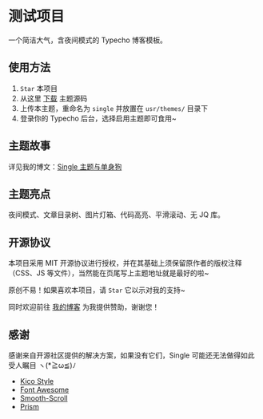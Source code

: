 # 测试项目

一个简洁大气，含夜间模式的 Typecho 博客模板。

## 使用方法

1. `Star` 本项目
2. 从这里 [下载](https://github.com/Dreamer-Paul/Single/archive/master.zip) 主题源码
3. 上传本主题，重命名为 `single` 并放置在 `usr/themes/` 目录下
4. 登录你的 Typecho 后台，选择启用主题即可食用~

## 主题故事

详见我的博文：[Single 主题与单身狗](https://paugram.com/essay/single-theme-and-single-dog.html)

## 主题亮点

夜间模式、文章目录树、图片灯箱、代码高亮、平滑滚动、无 JQ 库。

## 开源协议

本项目采用 MIT 开源协议进行授权，并在其基础上须保留原作者的版权注释（CSS、JS 等文件），当然能在页尾写上主题地址就是最好的啦~

原创不易！如果喜欢本项目，请 `Star` 它以示对我的支持~

同时欢迎前往 [我的博客](https://paugram.com/about.html#donate) 为我提供赞助，谢谢您！

## 感谢

感谢来自开源社区提供的解决方案，如果没有它们，Single 可能还无法做得如此受人瞩目 ヽ(*≧ω≦)ﾉ

 - [Kico Style](https://github.com/Dreamer-Paul/Kico-Style)
 - [Font Awesome](https://github.com/FortAwesome/Font-Awesome)
 - [Smooth-Scroll](https://github.com/cferdinandi/smooth-scroll)
 - [Prism](https://github.com/PrismJS/prism)